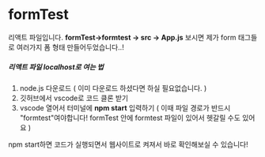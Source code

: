 # formTest

리액트 파일입니다. 
**formTest->formtest -> src -> App.js** 보시면 제가 form 태그들로
여러가지 폼 형태 만들어두었습니다..!


##### 리액트 파일 localhost로 여는 법
1. node.js 다운로드 ( 이미 다운로드 하셨다면 하실 필요없습니다. )
2. 깃허브에서 vscode로 코드 클론 받기
3. vscode 열어서 터미널에 **npm start** 입력하기
( 이때 파일 경로가 반드시 "formtest"여야합니다!
formTest 안에 formtest 파일이 있어서 헷갈릴 수도 있어요 )

npm start하면 코드가 실행되면서 웹사이트로 켜져서 바로 확인해보실 수 있습니다!


